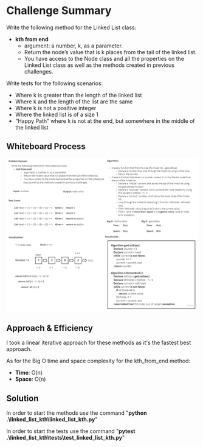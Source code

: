 # Challenge Summary
<!-- Description of the challenge -->
Write the following method for the Linked List class:

- **kth from end**
  - argument: a number, k, as a parameter.
  - Return the node’s value that is k places from the tail of the linked list.
  - You have access to the Node class and all the properties on the Linked List class as well as the methods created in previous challenges.

Write tests for the following scenarios:
- Where k is greater than the length of the linked list
- Where k and the length of the list are the same
- Where k is not a positive integer
- Where the linked list is of a size 1
- “Happy Path” where k is not at the end, but somewhere in the middle of the linked list

## Whiteboard Process
<!-- Embedded whiteboard image -->
![white board pic](img/linked_list_kth.jpg)

## Approach & Efficiency
<!-- What approach did you take? Why? What is the Big O space/time for this approach? -->
I took a linear iterative approach for these methods as it's the fastest best approach.

As for the Big O time and space complexity for the kth_from_end method:
- **Time**: O(n)
- **Space**: O(n)

## Solution
<!-- Show how to run your code, and examples of it in action -->
In order to start the methods use the command "**python .\linked_list_kth\linked_list_kth.py**"

In order to start the tests use the command "**pytest .\linked_list_kth\tests\test_linked_list_kth.py**"
